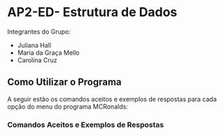 # AP2-ED- Estrutura de Dados

Integrantes do Grupo:
- Juliana Hall
- Maria da Graça Mello
- Carolina Cruz

## Como Utilizar o Programa

A seguir estão os comandos aceitos e exemplos de respostas para cada opção do menu do programa MCRonalds:

### Comandos Aceitos e Exemplos de Respostas